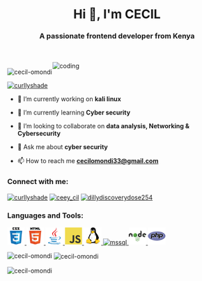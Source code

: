 <h1 align="center">Hi 👋, I'm CECIL</h1>
<h3 align="center">A passionate frontend developer from Kenya</h3>
<br>
<br>
<img align="right"alt="coding" width="400" src="https://miro.medium.com/v2/resize:fit:679/1*KpMUnGTGZd2XLecjPeDOfA.gif">

<p align="left"> <img src="https://komarev.com/ghpvc/?username=cecil-omondi&label=Profile%20views&color=0e75b6&style=flat" alt="cecil-omondi" /> </p>

<p align="left"> <a href="https://twitter.com/curllyshade" target="blank"><img src="https://img.shields.io/twitter/follow/curllyshade?logo=twitter&style=for-the-badge" alt="curllyshade" /></a> </p>

- 🔭 I’m currently working on **kali linux**

- 🌱 I’m currently learning **Cyber security**

- 👯 I’m looking to collaborate on **data analysis, Networking & Cybersecurity**

- 💬 Ask me about **cyber security**

- 📫 How to reach me **cecilomondi33@gmail.com**

<h3 align="left">Connect with me:</h3>
<p align="left">
<a href="https://twitter.com/curllyshade" target="blank"><img align="center" src="https://raw.githubusercontent.com/rahuldkjain/github-profile-readme-generator/master/src/images/icons/Social/twitter.svg" alt="curllyshade" height="30" width="40" /></a>
<a href="https://instagram.com/ceey_cil" target="blank"><img align="center" src="https://raw.githubusercontent.com/rahuldkjain/github-profile-readme-generator/master/src/images/icons/Social/instagram.svg" alt="ceey_cil" height="30" width="40" /></a>
<a href="https://www.youtube.com/c/dillydiscoverydose254" target="blank"><img align="center" src="https://raw.githubusercontent.com/rahuldkjain/github-profile-readme-generator/master/src/images/icons/Social/youtube.svg" alt="dillydiscoverydose254" height="30" width="40" /></a>
</p>

<h3 align="left">Languages and Tools:</h3>
<p align="left"> <a href="https://www.w3schools.com/css/" target="_blank" rel="noreferrer"> <img src="https://raw.githubusercontent.com/devicons/devicon/master/icons/css3/css3-original-wordmark.svg" alt="css3" width="40" height="40"/> </a> <a href="https://www.w3.org/html/" target="_blank" rel="noreferrer"> <img src="https://raw.githubusercontent.com/devicons/devicon/master/icons/html5/html5-original-wordmark.svg" alt="html5" width="40" height="40"/> </a> <a href="https://www.java.com" target="_blank" rel="noreferrer"> <img src="https://raw.githubusercontent.com/devicons/devicon/master/icons/java/java-original.svg" alt="java" width="40" height="40"/> </a> <a href="https://developer.mozilla.org/en-US/docs/Web/JavaScript" target="_blank" rel="noreferrer"> <img src="https://raw.githubusercontent.com/devicons/devicon/master/icons/javascript/javascript-original.svg" alt="javascript" width="40" height="40"/> </a> <a href="https://www.linux.org/" target="_blank" rel="noreferrer"> <img src="https://raw.githubusercontent.com/devicons/devicon/master/icons/linux/linux-original.svg" alt="linux" width="40" height="40"/> </a> <a href="https://www.microsoft.com/en-us/sql-server" target="_blank" rel="noreferrer"> <img src="https://www.svgrepo.com/show/303229/microsoft-sql-server-logo.svg" alt="mssql" width="40" height="40"/> </a> <a href="https://nodejs.org" target="_blank" rel="noreferrer"> <img src="https://raw.githubusercontent.com/devicons/devicon/master/icons/nodejs/nodejs-original-wordmark.svg" alt="nodejs" width="40" height="40"/> </a> <a href="https://www.php.net" target="_blank" rel="noreferrer"> <img src="https://raw.githubusercontent.com/devicons/devicon/master/icons/php/php-original.svg" alt="php" width="40" height="40"/> </a> </p>

<p><img align="left" src="https://github-readme-stats.vercel.app/api/top-langs?username=cecil-omondi&show_icons=true&locale=en&layout=compact" alt="cecil-omondi" /></p>

<p>&nbsp;<img align="center" src="https://github-readme-stats.vercel.app/api?username=cecil-omondi&show_icons=true&locale=en" alt="cecil-omondi" /></p>

<p><img align="center" src="https://github-readme-streak-stats.herokuapp.com/?user=cecil-omondi&" alt="cecil-omondi" /></p>
